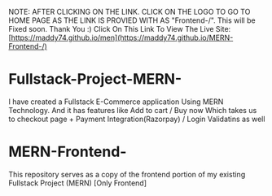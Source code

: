NOTE: AFTER CLICKING ON THE LINK. CLICK ON THE LOGO TO GO TO HOME PAGE AS THE LINK IS PROVIED WITH AS "Frontend-/". 
This will be Fixed soon. Thank You :)
Click On This Link To View The Live Site:
[https://maddy74.github.io/men](https://maddy74.github.io/MERN-Frontend-/)

# Fullstack-Project-MERN-
I have created a Fullstack E-Commerce application Using MERN Technology. And it has features like Add to cart / Buy now Which takes us to checkout page + Payment Integration(Razorpay) / Login Validatins as well
# MERN-Frontend-
This repository serves as a copy of the frontend portion of my existing Fullstack Project (MERN) [Only Frontend]
